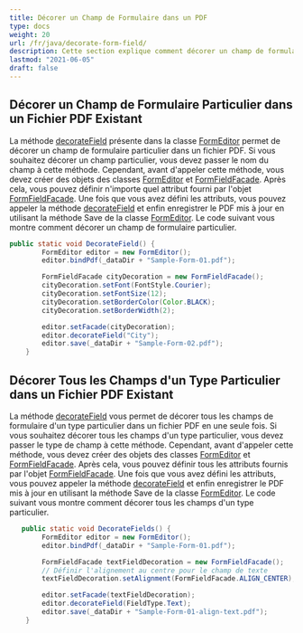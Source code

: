 ```yaml
---
title: Décorer un Champ de Formulaire dans un PDF
type: docs
weight: 20
url: /fr/java/decorate-form-field/
description: Cette section explique comment décorer un champ de formulaire dans un PDF en utilisant la classe FormEditor.
lastmod: "2021-06-05"
draft: false
---
```


## Décorer un Champ de Formulaire Particulier dans un Fichier PDF Existant

La méthode [decorateField](https://reference.aspose.com/pdf/java/com.aspose.pdf.facades/FormEditor#decorateField--) présente dans la classe [FormEditor](https://reference.aspose.com/pdf/java/com.aspose.pdf.facades/FormEditor) permet de décorer un champ de formulaire particulier dans un fichier PDF.
 Si vous souhaitez décorer un champ particulier, vous devez passer le nom du champ à cette méthode. Cependant, avant d'appeler cette méthode, vous devez créer des objets des classes [FormEditor](https://reference.aspose.com/pdf/java/com.aspose.pdf.facades/FormEditor) et [FormFieldFacade](https://reference.aspose.com/pdf/java/com.aspose.pdf.facades/FormFieldFacade). Après cela, vous pouvez définir n'importe quel attribut fourni par l'objet [FormFieldFacade](https://reference.aspose.com/pdf/java/com.aspose.pdf.facades/FormFieldFacade). Une fois que vous avez défini les attributs, vous pouvez appeler la méthode [decorateField](https://reference.aspose.com/pdf/java/com.aspose.pdf.facades/FormEditor#decorateField--) et enfin enregistrer le PDF mis à jour en utilisant la méthode Save de la classe [FormEditor](https://reference.aspose.com/pdf/java/com.aspose.pdf.facades/FormEditor). Le code suivant vous montre comment décorer un champ de formulaire particulier.

```java
public static void DecorateField() {
        FormEditor editor = new FormEditor();
        editor.bindPdf(_dataDir + "Sample-Form-01.pdf");

        FormFieldFacade cityDecoration = new FormFieldFacade();
        cityDecoration.setFont(FontStyle.Courier);
        cityDecoration.setFontSize(12);
        cityDecoration.setBorderColor(Color.BLACK);
        cityDecoration.setBorderWidth(2);

        editor.setFacade(cityDecoration);
        editor.decorateField("City");
        editor.save(_dataDir + "Sample-Form-02.pdf");
    }
```

## Décorer Tous les Champs d'un Type Particulier dans un Fichier PDF Existant

La méthode [decorateField](https://reference.aspose.com/pdf/java/com.aspose.pdf.facades/FormEditor#decorateField--) vous permet de décorer tous les champs de formulaire d'un type particulier dans un fichier PDF en une seule fois.
 Si vous souhaitez décorer tous les champs d'un type particulier, vous devez passer le type de champ à cette méthode. Cependant, avant d'appeler cette méthode, vous devez créer des objets des classes [FormEditor](https://reference.aspose.com/pdf/java/com.aspose.pdf.facades/FormEditor) et [FormFieldFacade](https://reference.aspose.com/pdf/java/com.aspose.pdf.facades/FormFieldFacade). Après cela, vous pouvez définir tous les attributs fournis par l'objet [FormFieldFacade](https://reference.aspose.com/pdf/java/com.aspose.pdf.facades/FormFieldFacade). Une fois que vous avez défini les attributs, vous pouvez appeler la méthode [decorateField](https://reference.aspose.com/pdf/java/com.aspose.pdf.facades/FormEditor#decorateField--) et enfin enregistrer le PDF mis à jour en utilisant la méthode Save de la classe [FormEditor](https://reference.aspose.com/pdf/java/com.aspose.pdf.facades/FormEditor). Le code suivant vous montre comment décorer tous les champs d'un type particulier.

```java
   public static void DecorateFields() {
        FormEditor editor = new FormEditor();
        editor.bindPdf(_dataDir + "Sample-Form-01.pdf");

        FormFieldFacade textFieldDecoration = new FormFieldFacade();
        // Définir l'alignement au centre pour le champ de texte
        textFieldDecoration.setAlignment(FormFieldFacade.ALIGN_CENTER);

        editor.setFacade(textFieldDecoration);
        editor.decorateField(FieldType.Text);
        editor.save(_dataDir + "Sample-Form-01-align-text.pdf");
    }
```
